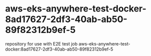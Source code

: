 # aws-eks-anywhere-test-docker-8ad17627-2df3-40ab-ab50-89f82312b9ef-5
repository for use with E2E test job aws-eks-anywhere-test-docker:8ad17627-2df3-40ab-ab50-89f82312b9ef-5
